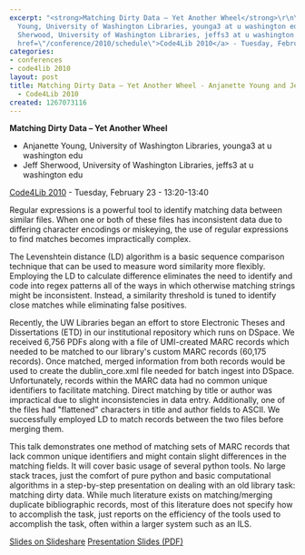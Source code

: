 ```yaml
---
excerpt: "<strong>Matching Dirty Data – Yet Another Wheel</strong>\r\n\r\n<ul>\r\n<li>Anjanette
  Young, University of Washington Libraries, younga3 at u washington edu</li>\r\n<li>Jeff
  Sherwood, University of Washington Libraries, jeffs3 at u washington edu</li>\r\n</ul>\r\n\r\n<a
  href=\"/conference/2010/schedule\">Code4Lib 2010</a> - Tuesday, February 23 - 13:20-13:40\r\n\r"
categories:
- conferences
- code4lib 2010
layout: post
title: Matching Dirty Data – Yet Another Wheel - Anjanette Young and Jeff Sherwood
  - Code4Lib 2010
created: 1267073116
---
```

<strong>Matching Dirty Data – Yet Another Wheel</strong>

<ul>
<li>Anjanette Young, University of Washington Libraries, younga3 at u washington edu</li>
<li>Jeff Sherwood, University of Washington Libraries, jeffs3 at u washington edu</li>
</ul>

<a href="/conference/2010/schedule">Code4Lib 2010</a> - Tuesday, February 23 - 13:20-13:40

Regular expressions is a powerful tool to identify matching data between similar files. When one or both of these files has inconsistent data due to differing character encodings or miskeying, the use of regular expressions to find matches becomes impractically complex.

The Levenshtein distance (LD) algorithm is a basic sequence comparison technique that can be used to measure word similarity more flexibly. Employing the LD to calculate difference eliminates the need to identify and code into regex patterns all of the ways in which otherwise matching strings might be inconsistent. Instead, a similarity threshold is tuned to identify close matches while eliminating false positives.

Recently, the UW Libraries began an effort to store Electronic Theses and Dissertations (ETD) in our institutional repository which runs on DSpace. We received 6,756 PDFs along with a file of UMI-created MARC records which needed to be matched to our library's custom MARC records (60,175 records). Once matched, merged information from both records would be used to create the dublin_core.xml file needed for batch ingest into DSpace. Unfortunately, records within the MARC data had no common unique identifiers to facilitate matching. Direct matching by title or author was impractical due to slight inconsistencies in data entry. Additionally, one of the files had "flattened" characters in title and author fields to ASCII. We successfully employed LD to match records between the two files before merging them.

This talk demonstrates one method of matching sets of MARC records that lack common unique identifiers and might contain slight differences in the matching fields. It will cover basic usage of several python tools. No large stack traces, just the comfort of pure python and basic computational algorithms in a step-by-step presentation on dealing with an old library task: matching dirty data. While much literature exists on matching/merging duplicate bibliographic records, most of this literature does not specify how to accomplish the task, just reports on the efficiency of the tools used to accomplish the task, often within a larger system such as an ILS. 

<a href="http://www.slideshare.net/ghostmob/matching-dirty-data">Slides on Slideshare</a>
<a href="/files/matchingdirtydata.pdf">Presentation Slides (PDF)</a>
